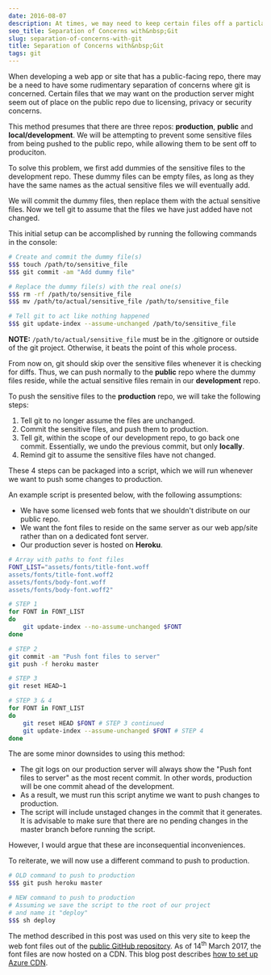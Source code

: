 ```yaml
---
date: 2016-08-07
description: At times, we may need to keep certain files off a particlar repo. Usually a .gitignore file would suffice. But what if we want those files to be present in another repo? How do we go about setting that up? I will present a short method that tackles this problem.
seo_title: Separation of Concerns with&nbsp;Git
slug: separation-of-concerns-with-git
title: Separation of Concerns with&nbsp;Git
tags: git
---
```


When developing a web app or site that has a public-facing repo, there may be a need to have some rudimentary separation of concerns where git is concerned. Certain files that we may want on the production server might seem out of place on the public repo due to licensing, privacy or security concerns.

This method presumes that there are three repos: __production__, __public__ and __local/development__. We will be attempting to prevent some sensitive files from being pushed to the public repo, while allowing them to be sent off to produciton.

To solve this problem, we first add dummies of the sensitive files to the development repo. These dummy files can be empty files, as long as they have the same names as the actual sensitive files we will eventually add.

We will commit the dummy files, then replace them with the actual sensitive files. Now we tell git to assume that the files we have just added have not changed.

This initial setup can be accomplished by running the following commands in the console:

```bash
# Create and commit the dummy file(s)
$$$ touch /path/to/sensitive_file
$$$ git commit -am "Add dummy file"

# Replace the dummy file(s) with the real one(s)
$$$ rm -rf /path/to/sensitive_file
$$$ mv /path/to/actual/sensitive_file /path/to/sensitive_file

# Tell git to act like nothing happened
$$$ git update-index --assume-unchanged /path/to/sensitive_file
```

__NOTE:__ `/path/to/actual/sensitive_file` must be in the .gitignore or outside of the git project. Otherwise, it beats the point of this whole process.

From now on, git should skip over the sensitive files whenever it is checking for diffs. Thus, we can push normally to the __public__ repo where the dummy files reside, while the actual sensitive files remain in our __development__ repo.

To push the sensitive files to the __production__ repo, we will take the following steps:

1. Tell git to no longer assume the files are unchanged.
2. Commit the sensitive files, and push them to production.
3. Tell git, within the scope of our development repo, to go back one commit. Essentially, we undo the previous commit, but only __locally__.
4. Remind git to assume the sensitive files have not changed.

These 4 steps can be packaged into a script, which we will run whenever we want to push some changes to production.

An example script is presented below, with the following assumptions:

- We have some licensed web fonts that we shouldn't distribute on our public repo.
- We want the font files to reside on the same server as our web app/site rather than on a dedicated font server.
- Our production sever is hosted on __Heroku__.

```bash
# Array with paths to font files
FONT_LIST="assets/fonts/title-font.woff
assets/fonts/title-font.woff2
assets/fonts/body-font.woff
assets/fonts/body-font.woff2"

# STEP 1
for FONT in FONT_LIST
do
	git update-index --no-assume-unchanged $FONT
done

# STEP 2
git commit -am "Push font files to server"
git push -f heroku master

# STEP 3
git reset HEAD~1

# STEP 3 & 4
for FONT in FONT_LIST
do
	git reset HEAD $FONT # STEP 3 continued
	git update-index --assume-unchanged $FONT # STEP 4
done
```

The are some minor downsides to using this method:

- The git logs on our production server will always show the "Push font files to server" as the most recent commit. In other words, production will be one commit ahead of the development.
- As a result, we must run this script anytime we want to push changes to production.
- The script will include unstaged changes in the commit that it generates. It is advisable to make sure that there are no pending changes in the master branch before running the script.

However, I would argue that these are inconsequential inconveniences.

To reiterate, we will now use a different command to push to production.


```bash
# OLD command to push to production
$$$ git push heroku master

# NEW command to push to production
# Assuming we save the script to the root of our project
# and name it "deploy"
$$$ sh deploy
```

The method described in this post was used on this very site to keep the web font files out of the [public GitHub repository][1]. As of 14<sup>th</sup> March 2017, the font files are now hosted on a CDN. This blog post describes [how to set up Azure CDN][2].

[1]: https://github.com/Croccifixio/blog
[2]: https://odongo.xyz/blog/2017/setting-up-azure-cdn.html
